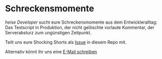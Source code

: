 # Schreckensmomente

_heise Developer_ sucht eure Schreckensmomente aus dem Entwickleralltag: Das Testscript in Produktion, der nicht gelöschte vorlaute Kommentar, der Serverabsturz zum ungünstigen Zeitpunkt.

Teilt uns eure Shocking Shorts als <a href="https://github.com/ix-magazin/ShockingShorts/issues">Issue</a> in diesem Repo mit.

Alternativ könnt ihr uns eine <a href="mailto:developer@heise.de?subject=Shocking%20Shorts">E-Mail schreiben</a>
